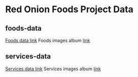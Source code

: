 # Red Onion Foods Project Data

## foods-data
[Foods data link](https://github.com/FazleRabbiRana/dentacure-project-data/blob/main/dental-services-data/dental-services.json)
Foods images album [link](https://ibb.co/album/phxGJt)

## services-data
[Services data link](https://github.com/FazleRabbiRana/dentacure-project-data/blob/main/dental-doctors-data/dental-doctors.json)
Services images album [link](https://ibb.co/album/f9Fvqh)